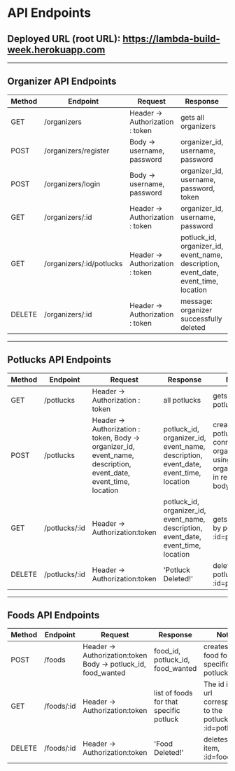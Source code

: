 # API Endpoints

## Deployed URL (root URL): https://lambda-build-week.herokuapp.com
---
## Organizer API Endpoints

|Method   | Endpoint      |Request    | Response  | Notes  |
|------   | -----------   | ------- | ------- | ------ |
|GET     | /organizers   | Header -> Authorization : token    | gets all organizers|   |
|POST     | /organizers/register   | Body -> username, password    | organizer_id, username, password| registers and returns a new organizer   |
|POST     | /organizers/login   | Body -> username, password    | organizer_id, username, password, token| logs in an organizer and sends back JWT token  |
|GET     | /organizers/:id   | Header -> Authorization : token   | organizer_id, username, password| gets organizer by id, :id=organizer_id  |
|GET     | /organizers/:id/potlucks   | Header -> Authorization : token    | potluck_id, organizer_id, event_name, description, event_date, event_time, location| gets all potlucks by organizer id, :id=organizer_id  |
|DELETE     | /organizers/:id   | Header -> Authorization : token  | message: organizer successfully deleted | deletes an organizer based on id, :id=organizer_id  |

---

## Potlucks API Endpoints
|Method   | Endpoint      |Request    | Response  | Notes  |
|------   | -----------   | ------- | ------- | ------ |
|GET     | /potlucks   | Header -> Authorization : token    | all potlucks| gets all potlucks   |
|POST     | /potlucks   | Header -> Authorization : token, Body -> organizer_id, event_name, description, event_date, event_time, location     |potluck_id, organizer_id, event_name, description, event_date, event_time, location| creates a potluck and connects to organizer using organizer_id in request body   |
|GET     | /potlucks/:id   | Header -> Authorization:token     | potluck_id, organizer_id, event_name, description, event_date, event_time, location| gets potluck by potluck ID, :id=potluck_id   |
|DELETE     | /potlucks/:id   |  Header -> Authorization:token     | 'Potluck Deleted!'| deletes potluck, :id=potluck_id  |

---

## Foods API Endpoints
|Method   | Endpoint      |Request    | Response  | Notes  |
|------   | -----------   | ------- | ------- | ------ |
|POST     | /foods   | Header -> Authorization:token Body -> potluck_id, food_wanted     |food_id, potluck_id, food_wanted | creates new food for specific potluck|
|GET     | /foods/:id   | Header -> Authorization:token    |list of foods for that specific potluck| The id in the url corresponds to the potluck_i, :id=potluck_id  |
|DELETE     | /foods/:id   | Header -> Authorization:token | 'Food Deleted!'| deletes food item, :id=food_id  |




